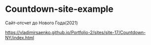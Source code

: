 # Countdown-site-example
 
Сайт-отсчет до Нового Года(2021)

https://vladimirsaenko.github.io/Portfolio-2/sites/site-17/Countdown-NY/index.html

